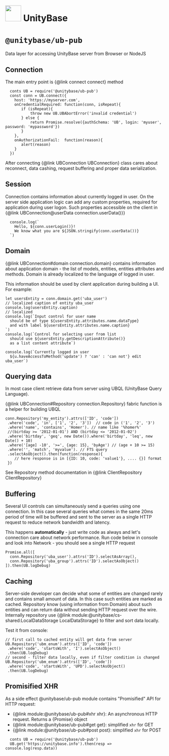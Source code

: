 # <a href="https://unitybase.info/"> <img src="/favicon.ico" height="50"/></a> UnityBase

# `@unitybase/ub-pub`

 Data layer for accessing UnityBase server from Browser or NodeJS

## Connection
The main entry point is {@link connect connect} method
```
  conts UB = require('@unitybase/ub-pub')
  const conn = UB.connect({
    host: 'https://myserver.com',
    onCredentialRequired: function(conn, isRepeat){
       if (isRepeat){
           throw new UB.UBAbortError('invalid credential')
       } else {
           return Promise.resolve({authSchema: 'UB', login: 'myuser', password: 'mypassword'})
       }
    },
    onAuthorizationFail:  function(reason){
       alert(reason)
    }
  })
```

After connecting {@link UBConnection UBConnection} class cares about reconnect, data cashing,
request buffering and proper data serialization.

## Session

Connection contains information about currently logged in user.
On the server side application logic can add any custom properties,
required for application during user logon.
Such properties accessible on the client in {@link UBConnection@userData connection.userData()}}

```
  console.log(`
    Hello, ${conn.userLogin()}!
    We know what you are ${JSON.stringify(conn.userData())}
  `)
```

## Domain
{@link UBConnection#domain connection.domain} contains information about
application domain - the list of models, entities, entities attributes and methods.
Domain is already localized to the language of logged in user.

This information should be used by client application during building a UI.
For example:

```
let usersEntity = conn.domain.get('uba_user')
// localized caption of entity uba_user
console.log(usersEntity.caption)
// localized
console.log(`Input control for user name
  should be of type ${usersEntity.attributes.name.dataType}
  and with label ${usersEntity.attributes.name.caption}
`)
console.log(`Control for selecting user from list
  should use ${usersEntity.getDescriptionAttribute()}
  as a list content attribute`)

console.log(`Currently logged in user
  ${u.haveAccessToMethod('update') ? 'can' : 'can not'} edit uba_user`)
```

## Querying data

In most case client retrieve data from server using UBQL (UnityBase Query Language).

{@link UBConnection#Repository connection.Repository} fabric function is a helper
for building UBQL

```
conn.Repository('my_entity').attrs(['ID', 'code'])
 .where('code', 'in', ['1', '2', '3'])  // code in ('1', '2', '3')
 .where('name', 'contains', 'Homer'). // name like '%homer%'
 //(birtday >= '2012-01-01') AND (birtday <= '2012-01-02')
 .where('birtday', 'geq', new Date()).where('birtday', 'leq', new Date() + 10)
 .where('[age] -10', '>=', {age: 15}, 'byAge') // (age + 10 >= 15)
 .where('', 'match', 'myvalue'). // FTS query
 .selectAsObject().then(function(response){
    // here response is in [{ID: 10, code: 'value1'}, .... {}] format
 })
```

See Repository method documentation in {@link ClientRepository ClientRepository}

## Buffering

Several UI controls can simultaneously send a queries using one connection.
In this case several queries what comes in the same 20ms period of time will
be buffered and sent to the server as a single HTTP request to reduce
network bandwidth and latency.

This happens **automatically** - just write code as always and let's connection
care about network performance. Run code below in console and  look into Network -
you should see a single HTTP request

```
Promise.all([
  conn.Repository('uba_user').attrs('ID').selectAsArray(),
  conn.Repository('uba_group').attrs('ID').selectAsObject()
]).then(UB.logDebug)
```

## Caching
Server-side developer can decide what some of entities are changed rarely and
 contains small amount of data. In this case such entities are marked as cached.
Repository know (using information from Domain) about such entities and can return data
without sending HTTP request over the wire. Internally repository use
{@link module:@unitybase/cs-shared:LocalDataStorage LocalDataStorage} to filter and sort data locally.

Test it from console:
```
// first call to cached entity will get data from server
UB.Repository('ubm_enum').attrs(['ID', 'code'])
 .where('code', 'startsWith', 'I').selectAsObject()
 .then(UB.logDebug)
// second - filter data locally, even if filter condition is changed
UB.Repository('ubm_enum').attrs(['ID', 'code'])
 .where('code', 'startsWith', 'UPD').selectAsObject()
 .then(UB.logDebug)
```

## Promisified XHR
As a side effect @unitybase/ub-pub module contains "Promisified" API for HTTP request:
 - {@link module:@unitybase/ub-pub#xhr xhr}: An asynchronous HTTP request. Returns a {Promise} object
 - {@link module:@unitybase/ub-pub#get get}: simplified `xhr` for GET
 - {@link module:@unitybase/ub-pub#post post}: simplified `xhr` for POST

```
  conts UB = require('@unitybase/ub-pub')
  UB.get('https://unitybase.info').then(resp => console.log(resp.data))
```